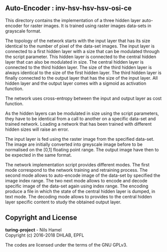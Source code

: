 ## Auto-Encoder : inv-hsv-hsv-hsv-osi-ce

This directory contains the implementation of a three hidden layer auto-encoder
for raster images. It is trained using raster images data-sets in grayscale format.

The topology of the network starts with the input layer that has its size identical
to the number of pixel of the data-set images. The input layer is connected to
a first hidden layer with a size that can be modulated through the script parameter.
This hidden layer is connected to the central hidden layer that can also be modulated
in size. The central hidden layer is connected to the third hidden layer. The
size of the third hidden layer is always identical to the size of the first hidden
layer. The third hidden layer is finally connected to the output layer that has
the size of the input layer. All hidden layer and the output layer comes with a
sigmoid as activation function.

The network uses cross-entropy between the input and output layer as cost function.

As the hidden layers can be modulated in size using the script parameters, they have
to be identical from a call to another on a specific data-set and trained
network. Loading a network that has been trained with different hidden sizes
will raise an error.

The input layer is fed using the raster image from the specified data-set. The
image are initially converted into greyscale image before to be normalised on the
[0,1] floating point range. The output image have then to be expected in the same
format.

The network implementation script provides different modes. The first mode
correspond to the network training and retraining process. The second mode
allows to auto-encode image of the data-set by specified the image index range.
The two next mode allows to encode and decode specific image of the data-set again
using index range. The encoding produce a file in which the state of the central hidden
layer is dumped, in text mode. The decoding mode allows to provides to the central hidden
layer specific content to study the obtained output layer.

## Copyright and License

**turing-project** - Nils Hamel <br >
Copyright (c) 2016-2018 DHLAB, EPFL

The codes are licensed under the terms of the GNU GPLv3.
